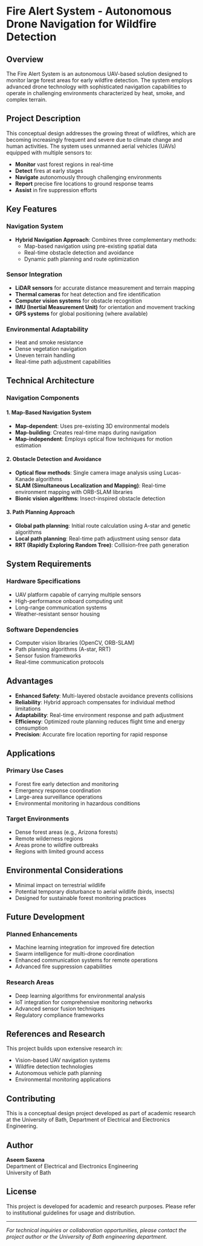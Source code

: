 # Fire Alert System - Autonomous Drone Navigation for Wildfire Detection

## Overview

The Fire Alert System is an autonomous UAV-based solution designed to monitor large forest areas for early wildfire detection. The system employs advanced drone technology with sophisticated navigation capabilities to operate in challenging environments characterized by heat, smoke, and complex terrain.

## Project Description

This conceptual design addresses the growing threat of wildfires, which are becoming increasingly frequent and severe due to climate change and human activities. The system uses unmanned aerial vehicles (UAVs) equipped with multiple sensors to:

- **Monitor** vast forest regions in real-time
- **Detect** fires at early stages
- **Navigate** autonomously through challenging environments
- **Report** precise fire locations to ground response teams
- **Assist** in fire suppression efforts

## Key Features

### Navigation System
- **Hybrid Navigation Approach**: Combines three complementary methods:
  - Map-based navigation using pre-existing spatial data
  - Real-time obstacle detection and avoidance
  - Dynamic path planning and route optimization

### Sensor Integration
- **LiDAR sensors** for accurate distance measurement and terrain mapping
- **Thermal cameras** for heat detection and fire identification
- **Computer vision systems** for obstacle recognition
- **IMU (Inertial Measurement Unit)** for orientation and movement tracking
- **GPS systems** for global positioning (where available)

### Environmental Adaptability
- Heat and smoke resistance
- Dense vegetation navigation
- Uneven terrain handling
- Real-time path adjustment capabilities

## Technical Architecture

### Navigation Components

#### 1. Map-Based Navigation System
- **Map-dependent**: Uses pre-existing 3D environmental models
- **Map-building**: Creates real-time maps during navigation
- **Map-independent**: Employs optical flow techniques for motion estimation

#### 2. Obstacle Detection and Avoidance
- **Optical flow methods**: Single camera image analysis using Lucas-Kanade algorithms
- **SLAM (Simultaneous Localization and Mapping)**: Real-time environment mapping with ORB-SLAM libraries
- **Bionic vision algorithms**: Insect-inspired obstacle detection

#### 3. Path Planning Approach
- **Global path planning**: Initial route calculation using A-star and genetic algorithms
- **Local path planning**: Real-time path adjustment using sensor data
- **RRT (Rapidly Exploring Random Tree)**: Collision-free path generation

## System Requirements

### Hardware Specifications
- UAV platform capable of carrying multiple sensors
- High-performance onboard computing unit
- Long-range communication systems
- Weather-resistant sensor housing

### Software Dependencies
- Computer vision libraries (OpenCV, ORB-SLAM)
- Path planning algorithms (A-star, RRT)
- Sensor fusion frameworks
- Real-time communication protocols

## Advantages

- **Enhanced Safety**: Multi-layered obstacle avoidance prevents collisions
- **Reliability**: Hybrid approach compensates for individual method limitations
- **Adaptability**: Real-time environment response and path adjustment
- **Efficiency**: Optimized route planning reduces flight time and energy consumption
- **Precision**: Accurate fire location reporting for rapid response

## Applications

### Primary Use Cases
- Forest fire early detection and monitoring
- Emergency response coordination
- Large-area surveillance operations
- Environmental monitoring in hazardous conditions

### Target Environments
- Dense forest areas (e.g., Arizona forests)
- Remote wilderness regions
- Areas prone to wildfire outbreaks
- Regions with limited ground access

## Environmental Considerations

- Minimal impact on terrestrial wildlife
- Potential temporary disturbance to aerial wildlife (birds, insects)
- Designed for sustainable forest monitoring practices

## Future Development

### Planned Enhancements
- Machine learning integration for improved fire detection
- Swarm intelligence for multi-drone coordination
- Enhanced communication systems for remote operations
- Advanced fire suppression capabilities

### Research Areas
- Deep learning algorithms for environmental analysis
- IoT integration for comprehensive monitoring networks
- Advanced sensor fusion techniques
- Regulatory compliance frameworks

## References and Research

This project builds upon extensive research in:
- Vision-based UAV navigation systems
- Wildfire detection technologies
- Autonomous vehicle path planning
- Environmental monitoring applications

## Contributing

This is a conceptual design project developed as part of academic research at the University of Bath, Department of Electrical and Electronics Engineering.

## Author

**Aseem Saxena**  
Department of Electrical and Electronics Engineering  
University of Bath

## License

This project is developed for academic and research purposes. Please refer to institutional guidelines for usage and distribution.

---

*For technical inquiries or collaboration opportunities, please contact the project author or the University of Bath engineering department.*

